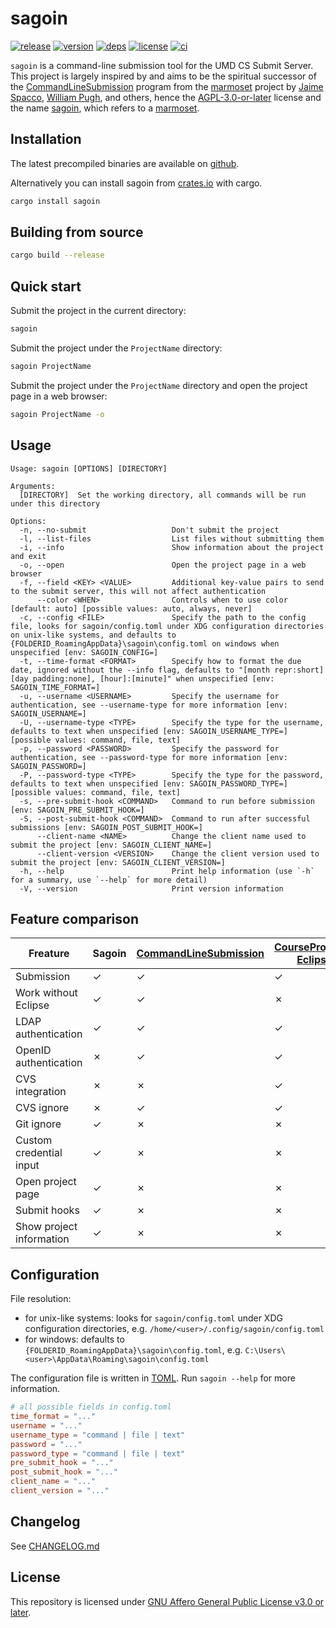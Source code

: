 # sagoin

[![release](https://img.shields.io/github/v/release/figsoda/sagoin?logo=github&style=flat-square)](https://github.com/figsoda/sagoin/releases)
[![version](https://img.shields.io/crates/v/sagoin?logo=rust&style=flat-square)][crate]
[![deps](https://deps.rs/repo/github/figsoda/sagoin/status.svg?style=flat-square&compact=true)](https://deps.rs/repo/github/figsoda/sagoin)
[![license](https://img.shields.io/badge/license-AGPL--3.0--or--later-blue?style=flat-square)](https://www.mozilla.org/en-US/MPL/2.0)
[![ci](https://img.shields.io/github/actions/workflow/status/figsoda/sagoin/ci.yml?label=ci&logo=github-actions&style=flat-square)](https://github.com/figsoda/sagoin/actions?query=workflow:ci)

`sagoin` is a command-line submission tool for the UMD CS Submit Server.
This project is largely inspired by and aims to be the spiritual successor of the [CommandLineSubmission] program from the [marmoset](https://marmoset.cs.umd.edu) project by [Jaime Spacco](https://www.knox.edu/academics/faculty/spacco-jaime), [William Pugh](https://www.cs.umd.edu/~pugh), and others,
hence the [AGPL-3.0-or-later] license and the name [sagoin](https://en.wiktionary.org/wiki/sagoin),
which refers to a [marmoset](https://en.wikipedia.org/wiki/Marmoset).


## Installation

The latest precompiled binaries are available on [github](https://github.com/figsoda/sagoin/releases/latest).

Alternatively you can install sagoin from [crates.io][crate] with cargo.

```sh
cargo install sagoin
```


## Building from source

```sh
cargo build --release
```

## Quick start

Submit the project in the current directory:
```sh
sagoin
```

Submit the project under the `ProjectName` directory:
```sh
sagoin ProjectName
```

Submit the project under the `ProjectName` directory and open the project page in a web browser:
```sh
sagoin ProjectName -o
```


## Usage

```
Usage: sagoin [OPTIONS] [DIRECTORY]

Arguments:
  [DIRECTORY]  Set the working directory, all commands will be run under this directory

Options:
  -n, --no-submit                   Don't submit the project
  -l, --list-files                  List files without submitting them
  -i, --info                        Show information about the project and exit
  -o, --open                        Open the project page in a web browser
  -f, --field <KEY> <VALUE>         Additional key-value pairs to send to the submit server, this will not affect authentication
      --color <WHEN>                Controls when to use color [default: auto] [possible values: auto, always, never]
  -c, --config <FILE>               Specify the path to the config file, looks for sagoin/config.toml under XDG configuration directories on unix-like systems, and defaults to {FOLDERID_RoamingAppData}\sagoin\config.toml on windows when unspecified [env: SAGOIN_CONFIG=]
  -t, --time-format <FORMAT>        Specify how to format the due date, ignored without the --info flag, defaults to "[month repr:short] [day padding:none], [hour]:[minute]" when unspecified [env: SAGOIN_TIME_FORMAT=]
  -u, --username <USERNAME>         Specify the username for authentication, see --username-type for more information [env: SAGOIN_USERNAME=]
  -U, --username-type <TYPE>        Specify the type for the username, defaults to text when unspecified [env: SAGOIN_USERNAME_TYPE=] [possible values: command, file, text]
  -p, --password <PASSWORD>         Specify the password for authentication, see --password-type for more information [env: SAGOIN_PASSWORD=]
  -P, --password-type <TYPE>        Specify the type for the password, defaults to text when unspecified [env: SAGOIN_PASSWORD_TYPE=] [possible values: command, file, text]
  -s, --pre-submit-hook <COMMAND>   Command to run before submission [env: SAGOIN_PRE_SUBMIT_HOOK=]
  -S, --post-submit-hook <COMMAND>  Command to run after successful submissions [env: SAGOIN_POST_SUBMIT_HOOK=]
      --client-name <NAME>          Change the client name used to submit the project [env: SAGOIN_CLIENT_NAME=]
      --client-version <VERSION>    Change the client version used to submit the project [env: SAGOIN_CLIENT_VERSION=]
  -h, --help                        Print help information (use `-h` for a summary, use `--help` for more detail)
  -V, --version                     Print version information
```


## Feature comparison

Freature | Sagoin | [CommandLineSubmission] | [CourseProjectManager Eclipse plugin](https://www.cs.umd.edu/~pugh/eclipse)
-|-|-|-
Submission | ✓ | ✓ | ✓
Work without Eclipse | ✓ | ✓ | ✗
LDAP authentication | ✓ | ✓ | ✓
OpenID authentication | ✗ | ✓ | ✓
CVS integration | ✗ | ✗ | ✓
CVS ignore | ✗ | ✓ | ✓
Git ignore | ✓ | ✗ | ✗
Custom credential input | ✓ | ✗ | ✗
Open project page | ✓ | ✗ | ✗
Submit hooks | ✓ | ✗ | ✗
Show project information | ✓ | ✗ | ✗


## Configuration

File resolution:
- for unix-like systems: looks for `sagoin/config.toml` under XDG configuration directories, e.g. `/home/<user>/.config/sagoin/config.toml`
- for windows: defaults to `{FOLDERID_RoamingAppData}\sagoin\config.toml`, e.g. `C:\Users\<user>\AppData\Roaming\sagoin\config.toml`

The configuration file is written in [TOML](https://toml.io). Run `sagoin --help` for more information.

```toml
# all possible fields in config.toml
time_format = "..."
username = "..."
username_type = "command | file | text"
password = "..."
password_type = "command | file | text"
pre_submit_hook = "..."
post_submit_hook = "..."
client_name = "..."
client_version = "..."
```


## Changelog
See [CHANGELOG.md](CHANGELOG.md)


## License

This repository is licensed under [GNU Affero General Public License v3.0 or later][AGPL-3.0-or-later].


[AGPL-3.0-or-later]: https://spdx.org/licenses/AGPL-3.0-or-later.html
[CommandLineSubmission]: https://github.com/billpugh/marmoset/tree/master/CommandLineSubmission
[crate]: https://crates.io/crates/sagoin
